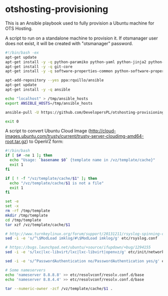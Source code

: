 otshosting-provisioning
=======================
This is an Ansible playbook used to fully provision a Ubuntu machine for OTS Hosting.

A script to run on a standalone machine to provision it. If otsmanager user does not exist, it will be created with "otsmanager" password.
```bash
#!/bin/bash -ex
apt-get update
apt-get install -y -q python-paramiko python-yaml python-jinja2 python-simplejson
apt-get install -y -q git-core
apt-get install -y -q software-properties-common python-software-properties

apt-add-repository --yes ppa:rquillo/ansible
apt-get update
apt-get install -y -q ansible

echo "localhost" > /tmp/ansible_hosts
export ANSIBLE_HOSTS=/tmp/ansible_hosts

ansible-pull -U https://github.com/DevelopersPL/otshosting-provisioning.git -d /srv 

exit 0
```

A script to convert Ubuntu Cloud Image (http://cloud-images.ubuntu.com/trusty/current/trusty-server-cloudimg-amd64-root.tar.gz) to OpenVZ form:
```bash
#!/bin/bash
if [ $# -ne 1 ]; then
  echo "Usage: `basename $0` {template name in /vz/template/cache}"
  exit 1
fi

if [ ! -f "/vz/template/cache/$1" ]; then
  echo "/vz/template/cache/$1 is not a file"
  exit 1
fi

set -e
set -x
rm -rf /tmp/template
mkdir /tmp/template
cd /tmp/template
tar xzf /vz/template/cache/$1

# http://www.turnkeylinux.org/forum/support/20131211/rsyslog-spinning-cpu-openvz
sed -i -e 's/^\$ModLoad imklog/#\$ModLoad imklog/g' etc/rsyslog.conf

# https://bugs.launchpad.net/ubuntu/+source/ifupdown/+bug/1294155
sed -i -e 's/lxc|lxc-libvirt/lxc|lxc-libvirt|openvz/g' etc/init/network-interface-container.conf

sed -i -e 's/^PasswordAuthentication no/PasswordAuthentication yes/g' etc/ssh/sshd_config

# Some nameservers
echo 'nameserver 8.8.8.8' >> etc/resolvconf/resolv.conf.d/base
echo 'nameserver 8.8.4.4' >> etc/resolvconf/resolv.conf.d/base

tar --numeric-owner -zcf /vz/template/cache/$1 .
```
